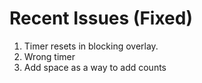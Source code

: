 # Recent Issues (Fixed)
1. Timer resets in blocking overlay. 
2. Wrong timer
3. Add space as a way to add counts 
